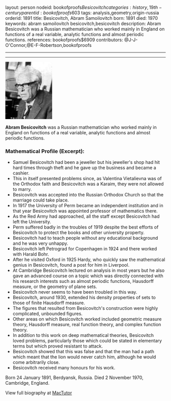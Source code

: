 layout: person
nodeid: bookofproofs$Besicovitch
categories: history,19th-century
parentid: bookofproofs$603
tags: analysis,geometry,origin-russia
orderid: 1891
title: Besicovitch, Abram Samoilovitch
born: 1891
died: 1970
keywords: abram samoilovitch besicovitch,besicovitch
description: Abram Besicovitch was a Russian mathematician who worked mainly in England on functions of a real variable, analytic functions and almost periodic functions.
references: bookofproofs$6909
contributors: @J-J-O'Connor,@E-F-Robertson,bookofproofs

---



---

![Besicovitch.jpg](https://github.com/bookofproofs/bookofproofs.github.io/blob/main/_sources/_assets/images/portraits/Besicovitch.jpg?raw=true)

**Abram Besicovitch** was a Russian mathematician who worked mainly in England on functions of a real variable, analytic functions and almost periodic functions.

### Mathematical Profile (Excerpt):
* Samuel Besicovitch had been a jeweller but his jeweller's shop had hit hard times through theft and he gave up the business and became a cashier.
* This in itself presented problems since, as Valentina Vietalievna was of the Orthodox faith and Besicovitch was a Karaim, they were not allowed to marry.
* Besicovitch was accepted into the Russian Orthodox Church so that the marriage could take place.
* In 1917 the University of Perm became an independent institution and in that year Besicovitch was appointed professor of mathematics there.
* As the Red Army had approached, all the staff except Besicovitch had left the University.
* Perm suffered badly in the troubles of 1919 despite the best efforts of Besicovitch to protect the books and other university property.
* Besicovitch had to teach people without any educational background and he was very unhappy.
* Besicovitch left Petrograd for Copenhagen in 1924 and there worked with Harald Bohr.
* After he visited Oxford in 1925 Hardy, who quickly saw the mathematical genius in Besicovitch, found a post for him in Liverpool.
* At Cambridge Besicovitch lectured on analysis in most years but he also gave an advanced course on a topic which was directly connected with his research interests such as almost periodic functions, Hausdorff measure, or the geometry of plane sets.
* Besicovitch never seems to have been troubled in this way.
* Besicovitch, around 1930, extended his density properties of sets to those of finite Hausdorff measure.
* The figures that resulted from Besicovitch's construction were highly complicated, unbounded figures.
* Other areas on which Besicovitch worked included geometric measure theory, Hausdorff measure, real function theory, and complex function theory.
* In addition to this work on deep mathematical theories, Besicovitch loved problems, particularly those which could be stated in elementary terms but which proved resistant to attack.
* Besicovitch showed that this was false and that the man had a path which meant that the lion would never catch him, although he would come arbitrarily close.
* Besicovitch received many honours for his work.

Born 24 January 1891, Berdyansk, Russia. Died 2 November 1970, Cambridge, England.

View full biography at [MacTutor](https://mathshistory.st-andrews.ac.uk/Biographies/Besicovitch/)
